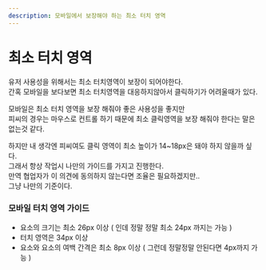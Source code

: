 ```yaml
---
description: 모바일에서 보장해야 하는 최소 터치 영역
---
```


# 최소 터치 영역

유저 사용성을 위해서는 최소 터치영역이 보장이 되어야한다.  
간혹 모바일을 보다보면 최소 터치영역을 대응하지않아서 클릭하기가 어려울때가 있다.

모바일은 최소 터치 영역을 보장 해줘야 좋은 사용성을 좋지만  
피씨의 경우는 마우스로 컨트롤 하기 때문에 최소 클릭영역을 보장 해줘야 한다는 말은 없는것 같다.

하지만 내 생각엔 피씨여도 클릭 영역이 최소 높이가 14~18px은 돼야 하지 않을까 싶다.  
그래서 항상 작업시 나만의 가이드를 가지고 진행한다.  
만역 협업자가 이 의견에 동의하지 않는다면 조율은 필요하겠지만..   
그냥 나만의 기준이다.

### 모바일 터치 영역 가이드

* 요소의 크기는 최소 26px 이상 \( 인데 정말 정말 최소 24px 까지는 가능 \)
* 터치 영역은 34px 이상
* 요소와 요소의 여백 간격은 최소 8px 이상 \( 그런데 정말정말 안된다면 4px까지 가능 \)



